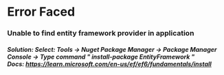 # Error Faced

### Unable to find entity framework provider in application

##### Solution: Select: Tools -> Nuget Package Manager -> Package Manager Console -> Type command " install-package EntityFramework " </br>Docs: https://learn.microsoft.com/en-us/ef/ef6/fundamentals/install

